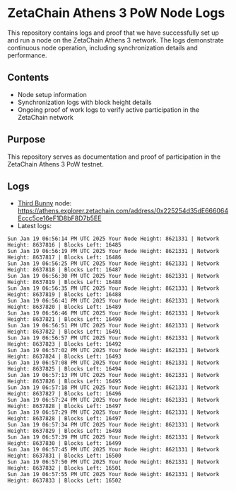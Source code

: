 # ZetaChain Athens 3 PoW Node Logs
This repository contains logs and proof that we have successfully set up and run a node on the ZetaChain Athens 3 network. The logs demonstrate continuous node operation, including synchronization details and performance.

## Contents
- Node setup information
- Synchronization logs with block height details
- Ongoing proof of work logs to verify active participation in the ZetaChain network

## Purpose
This repository serves as documentation and proof of participation in the ZetaChain Athens 3 PoW testnet.

## Logs

- [Third Bunny](https://thirdbunny.xyz/) node: https://athens.explorer.zetachain.com/address/0x225254d35dE666064Eccc5ce16eF1D8bF8D7b5EE
- Latest logs:
```
Sun Jan 19 06:56:14 PM UTC 2025 Your Node Height: 8621331 | Network Height: 8637816 | Blocks Left: 16485
Sun Jan 19 06:56:19 PM UTC 2025 Your Node Height: 8621331 | Network Height: 8637817 | Blocks Left: 16486
Sun Jan 19 06:56:25 PM UTC 2025 Your Node Height: 8621331 | Network Height: 8637818 | Blocks Left: 16487
Sun Jan 19 06:56:30 PM UTC 2025 Your Node Height: 8621331 | Network Height: 8637819 | Blocks Left: 16488
Sun Jan 19 06:56:35 PM UTC 2025 Your Node Height: 8621331 | Network Height: 8637819 | Blocks Left: 16488
Sun Jan 19 06:56:41 PM UTC 2025 Your Node Height: 8621331 | Network Height: 8637820 | Blocks Left: 16489
Sun Jan 19 06:56:46 PM UTC 2025 Your Node Height: 8621331 | Network Height: 8637821 | Blocks Left: 16490
Sun Jan 19 06:56:51 PM UTC 2025 Your Node Height: 8621331 | Network Height: 8637822 | Blocks Left: 16491
Sun Jan 19 06:56:57 PM UTC 2025 Your Node Height: 8621331 | Network Height: 8637823 | Blocks Left: 16492
Sun Jan 19 06:57:02 PM UTC 2025 Your Node Height: 8621331 | Network Height: 8637824 | Blocks Left: 16493
Sun Jan 19 06:57:08 PM UTC 2025 Your Node Height: 8621331 | Network Height: 8637825 | Blocks Left: 16494
Sun Jan 19 06:57:13 PM UTC 2025 Your Node Height: 8621331 | Network Height: 8637826 | Blocks Left: 16495
Sun Jan 19 06:57:18 PM UTC 2025 Your Node Height: 8621331 | Network Height: 8637827 | Blocks Left: 16496
Sun Jan 19 06:57:24 PM UTC 2025 Your Node Height: 8621331 | Network Height: 8637828 | Blocks Left: 16497
Sun Jan 19 06:57:29 PM UTC 2025 Your Node Height: 8621331 | Network Height: 8637828 | Blocks Left: 16497
Sun Jan 19 06:57:34 PM UTC 2025 Your Node Height: 8621331 | Network Height: 8637829 | Blocks Left: 16498
Sun Jan 19 06:57:39 PM UTC 2025 Your Node Height: 8621331 | Network Height: 8637830 | Blocks Left: 16499
Sun Jan 19 06:57:45 PM UTC 2025 Your Node Height: 8621331 | Network Height: 8637831 | Blocks Left: 16500
Sun Jan 19 06:57:50 PM UTC 2025 Your Node Height: 8621331 | Network Height: 8637832 | Blocks Left: 16501
Sun Jan 19 06:57:55 PM UTC 2025 Your Node Height: 8621331 | Network Height: 8637833 | Blocks Left: 16502
```
